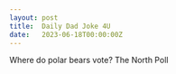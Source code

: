 ```yaml
---
layout: post
title:  Daily Dad Joke 4U
date:   2023-06-18T00:00:00Z
---
```

Where do polar bears vote? The North Poll
